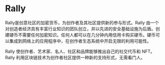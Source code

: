 # 

# Rally

Rally是创意社区的加密货币，为创作者及其社区提供新的参与形式。Rally 由一个对创造者经济具有丰富行业知识的团队创立，并以先进的安全基础设施为后盾。创建硬币不需要任何加密知识。任何人都可以在几分钟内用信用卡购买硬币。硬币可以集成到网络上的应用程序中，在创作者生态系统中开启无限的利用可能性。

Rally 使创作者、艺术家、名人、社区和品牌能够推出自己的社交代币和 NFT。Rally 利用区块链技术为创作者社区提供一种新的支持形式，无需看门人。

